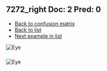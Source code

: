 ## 7272_right Doc: 2 Pred: 0
- [Back to confusion matrix](https://github.com/juliandewit/kaggle_retinopathy/blob/master/matrix.md)
- [Back to list](https://github.com/juliandewit/kaggle_retinopathy/blob/master/lists/20/list.md)
- [Next example in list](https://github.com/juliandewit/kaggle_retinopathy/blob/master/lists/20/73/7342_left.md)

![Eye](https://retinopaty.blob.core.windows.net/size1024/7272_right_2.jpeg)

### 

![Eye]()
